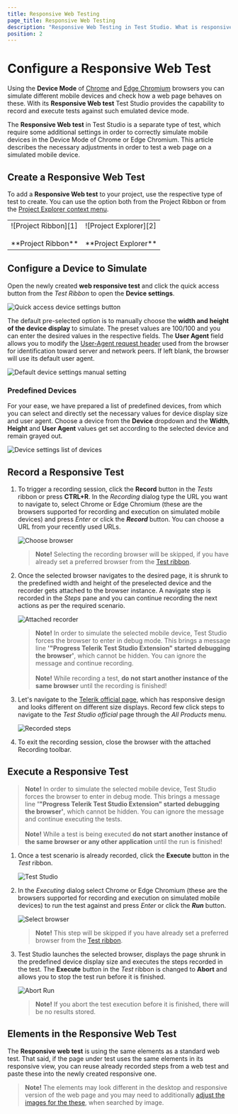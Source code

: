 ```yaml
---
title: Responsive Web Testing
page_title: Responsive Web Testing
description: "Responsive Web Testing in Test Studio. What is responsive web testing in Test Studio. How the responsive web testing in test studio works. Use the Chrome and Edge Chromium browsers viewport to simulate different mobile devices and test web pages on these. "
position: 2
---
```

# Configure a Responsive Web Test

Using the **Device Mode** of <a href="https://developers.google.com/web/tools/chrome-devtools/device-mode" target="_blank">Chrome</a> and <a href="https://docs.microsoft.com/en-us/microsoft-edge/devtools-guide-chromium/device-mode/" target="_blank">Edge Chromium</a> browsers you can simulate different mobile devices and check how a web page behaves on these. With its __Responsive Web test__ Test Studio provides the capability to record and execute tests against such emulated device mode.

The __Responsive Web test__ in Test Studio is a separate type of test, which require some additional settings in order to correctly simulate mobile devices in the Device Mode of Chrome or Edge Chromium. This article describes the necessary adjustments in order to test a web page on a simulated mobile device.

## Create a Responsive Web Test

To add a __Responsive Web test__ to your project, use the respective type of test to create. You can use the option both from the Project Ribbon or from the <a href="/features/project-explorer/overview#project-context-menu-options" target="_blank">Project Explorer context menu</a>.

<table id="no-table">
	<tr>
		<td>![Project Ribbon][1] <br><br>**Project Ribbon**</td>
		<td>![Project Explorer][2] <br><br>**Project Explorer**</td>
	</tr>
<table>

## Configure a Device to Simulate

Open the newly created __web responsive test__ and click the quick access button from the _Test Ribbon_ to open the __Device settings__.

![Quick access device settings button][3]

The default pre-selected option is to manually choose the __width and height of the device display__ to simulate. The preset values are 100/100 and you can enter the desired values in the respective fields. The __User Agent__ field allows you to modify the <a href="https://developer.mozilla.org/en-US/docs/Web/HTTP/Headers/User-Agent" target="_blank">User-Agent request header</a> used from the browser for identification toward server and network peers. If left blank, the browser will use its default user agent.

![Default device settings manual setting][4]

### Predefined Devices

For your ease, we have prepared a list of predefined devices, from which you can select and directly set the necessary values for device display size and user agent. Choose a device from the __Device__ dropdown and the __Width__, __Height__ and __User Agent__ values get set according to the selected device and remain grayed out.

![Device settings list of devices][5]

## Record a Responsive Test

1. To trigger a recording session, click the __Record__ button in the _Tests_ ribbon or press **CTRL+R**. In the *Recording* dialog type the URL you want to navigate to, select Chrome or Edge Chromium (these are the browsers supported for recording and execution on simulated mobile devices) and press _Enter_ or click the ***Record*** button. You can choose a URL from your recently used URLs.

	![Choose browser][6]

	> **Note!** Selecting the recording browser will be skipped, if you have already set a preferred browser from the <a href="/general-information/test-execution/quick-execution" target="_blank">Test ribbon</a>.

2. Once the selected browser navigates to the desired page, it is shrunk to the predefined width and height of the preselected device and the recorder gets attached to the browser instance. A navigate step is recorded in the _Steps_ pane and you can continue recording the next actions as per the required scenario.

	![Attached recorder][7]

	> __Note!__ In order to simulate the selected mobile device, Test Studio forces the browser to enter in debug mode. This brings a message line __'"Progress Telerik Test Studio Extension" started debugging the browser'__, which cannot be hidden. You can ignore the message and continue recording. <br><br>
	> __Note!__ While recording a test, **do not start another instance of the same browser** until the recording is finished!

3. Let's navigate to the <a href="/general-information/test-execution/quick-execution" target="_blank">Telerik official page</a>, which has responsive design and looks different on different size displays. Record few click steps to navigate to the _Test Studio official_ page through the _All Products_ menu.

	![Recorded steps][8]

4. To exit the recording session, close the browser with the attached Recording toolbar.

## Execute a Responsive Test

> __Note!__ In order to simulate the selected mobile device, Test Studio forces the browser to enter in debug mode. This brings a message line __'"Progress Telerik Test Studio Extension" started debugging the browser'__, which cannot be hidden. You can ignore the message and continue executing the tests. <br><br>
> __Note!__ While a test is being executed **do not start another instance of the same browser or any other application** until the run is finished!

1. Once a test scenario is already recorded, click the **Execute** button in the _Test_ ribbon.

    ![Test Studio](/img/getting-started/first-project/fig08.png)

2. In the _Executing_ dialog select Chrome or Edge Chromium (these are the browsers supported for recording and execution on simulated mobile devices) to run the test against and press _Enter_ or click the ***Run*** button.

    ![Select browser][10]

    > __Note!__ This step will be skipped if you have already set a preferred browser from the <a href="/general-information/test-execution/quick-execution" target="_blank">Test ribbon</a>.

3. Test Studio launches the selected browser, displays the page shrunk in the predefined device display size and executes the steps recorded in the test. The **Execute** button in the _Test_ ribbon is changed to __Abort__ and allows you to stop the test run before it is finished.

    ![Abort Run](/img/getting-started/first-project/fig10.png)

    > __Note!__ If you abort the test execution before it is finished, there will be no results stored.

## Elements in the Responsive Web Test

The __Responsive web test__ is using the same elements as a standard web test. That said, if the page under test uses the same elements in its responsive view, you can reuse already recorded steps from a web test and paste these into the newly created responsive one.

> __Note!__ The elements may look different in the desktop and responsive version of the web page and you may need to additionally <a href="/features/elements-explorer/find-element-by-image" target="_blank">adjust the images for the these</a>, when searched by image.

[1]: /img/features/testing-types/responsive-web/add-responsive-test-ribbon.png
[2]: /img/features/testing-types/responsive-web/add-responsive-test-proj-explorer.png
[3]: /img/features/testing-types/responsive-web/device-settings-button.png
[4]: /img/features/testing-types/responsive-web/device-settings-default-manual.png
[5]: /img/features/testing-types/responsive-web/device-settings-dropdown-list.png
[6]: /img/features/testing-types/responsive-web/trigger-recording-session.png
[7]: /img/features/testing-types/responsive-web/responsive-recording-session.png
[8]: /img/features/testing-types/responsive-web/recorded-steps.png
[10]: /img/features/testing-types/responsive-web/select-exec-browser.png